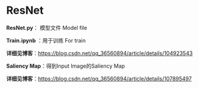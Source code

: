 # ResNet
**ResNet.py**： 模型文件 Model file

**Train.ipynb** ：用于训练 For train 

**详细见博客**：https://blog.csdn.net/qq_36560894/article/details/104923543

**Saliency Map**：得到Input Image的Saliency Map

**详细见博客**：https://blog.csdn.net/qq_36560894/article/details/107895497